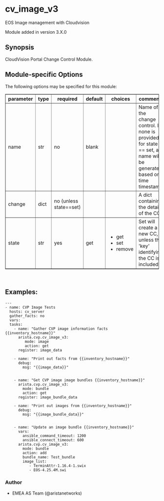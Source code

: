 # cv_image_v3

EOS Image management with Cloudvision

Module added in version 3.X.0

<div class="contents" local="" depth="2">

</div>

## Synopsis

CloudVision Portal Change Control Module.


## Module-specific Options

The following options may be specified for this module:

<table border=1 cellpadding=4>

<tr>
<th class="head">parameter</th>
<th class="head">type</th>
<th class="head">required</th>
<th class="head">default</th>
<th class="head">choices</th>
<th class="head">comments</th>
</tr>

<tr>
<td>name<br/><div style="font-size: small;"></div></td>
<td>str</td>
<td>no</td>
<td>blank</td>
<td></td>
<td>
    <div>Name of the change control. If none is provided for state == set, a name will be generated based on time timestamp.</div>
</td>
</tr>

<tr>
<td>change<br/><div style="font-size: small;"></div></td>
<td>dict</td>
<td>no (unless state==set)</td>
<td></td>
<td></td>
<td>
    <div>A dict containing the details of the CC</div>
</td>
</tr>

<tr>
<td>state<br/><div style="font-size: small;"></div></td>
<td>str</td>
<td>yes</td>
<td>get</td>
<td><ul><li>get</li><li>set</li><li>remove</li></ul></td>
<td>
    <div>Set will create a new CC, unless the 'key' identifying the CC is included</div>
</td>
</tr>


</table>
</br>

## Examples:

    ---
    - name: CVP Image Tests
      hosts: cv_server
      gather_facts: no
      vars:
      tasks:
        - name: "Gather CVP image information facts {{inventory_hostname}}"
          arista.cvp.cv_image_v3:
             mode: image
             action: get
          register: image_data

        - name: "Print out facts from {{inventory_hostname}}"
          debug:
            msg: "{{image_data}}"


        - name: "Get CVP image image bundles {{inventory_hostname}}"
          arista.cvp.cv_image_v3:
            mode: bundle
            action: get
          register: image_bundle_data

        - name: "Print out images from {{inventory_hostname}}"
          debug:
            msg: "{{image_bundle_data}}"


        - name: "Update an image bundle {{inventory_hostname}}"
          vars:
            ansible_command_timeout: 1200
            ansible_connect_timeout: 600
          arista.cvp.cv_image_v3:
            mode: bundle
            action: add
            bundle_name: Test_bundle
            image_list:
               - TerminAttr-1.16.4-1.swix
               - EOS-4.25.4M.swi

### Author

-   EMEA AS Team (@aristanetworks)
